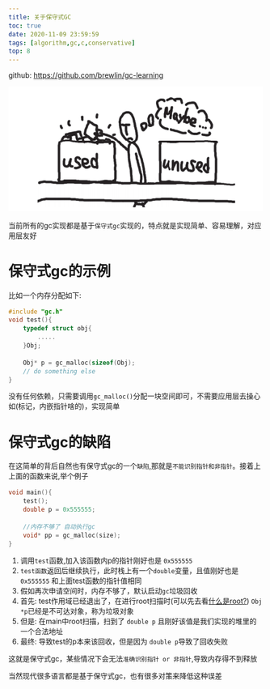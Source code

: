 ```yaml
---
title: 关于保守式GC
toc: true
date: 2020-11-09 23:59:59
tags: [algorithm,gc,c,conservative]
top: 8
---
```

github: https://github.com/brewlin/gc-learning

![](/images/blog/gc-learning/RXBIFNEGTM.png)

当前所有的gc实现都是基于`保守式gc`实现的，特点就是实现简单、容易理解，对应用层友好

# 保守式gc的示例
比如一个内存分配如下:
```c
#include "gc.h"
void test(){
    typedef struct obj{
        .....
    }Obj;
    
    Obj* p = gc_malloc(sizeof(Obj);
    // do something else
}
```
没有任何依赖，只需要调用`gc_malloc()`分配一块空间即可，不需要应用层去操心如(标记，内嵌指针啥的)，实现简单

# 保守式gc的缺陷
在这简单的背后自然也有保守式gc的一个`缺陷`,那就是`不能识别指针和非指针`。接着上上面的函数来说,举个例子
```c
void main(){
    test();
    double p = 0x555555;
    
    //内存不够了 自动执行gc
    void* pp = gc_malloc(size);
}
```
1. 调用`test`函数,加入该函数内p的指针刚好也是 `0x555555`
2. `test函数`返回后继续执行，此时栈上有一个`double`变量，且值刚好也是`0x555555` 和上面test函数的指针值相同
3. 假如再次申请空间时，内存不够了，默认启动`gc`垃圾回收
4. 首先: test作用域已经退出了，在进行root扫描时(可以先去看[什么是root?](./什么是root)) `Obj *p`已经是不可达对象，称为垃圾对象
5. 但是: 在main中root扫描，扫到了 `double p` 且刚好该值是我们实现的堆里的一个合法地址
6. 最终: 导致test的p本来该回收，但是因为 `double p`导致了回收失败

这就是保守式gc，某些情况下会无法`准确识别指针 or 非指针`,导致内存得不到释放

当然现代很多语言都是基于保守式gc，也有很多对策来降低这种误差
